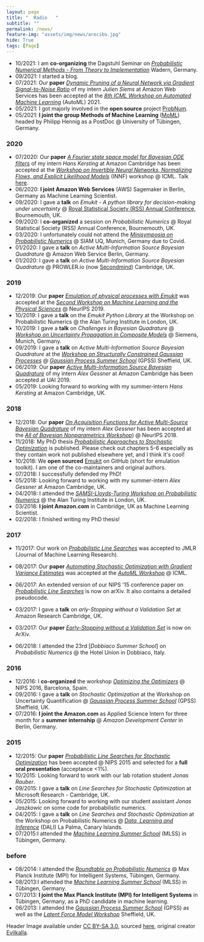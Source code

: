 ```yaml
---
layout: page
title: "  Radio   "
subtitle: ""
permalink: /news/
feature-img: "assets/img/news/arecibo.jpg"
hide: True
tags: [Page]
---
```


- 10/2021: I am **co-organizing** the Dagstuhl Seminar on [*Probabilistic Numerical Methods - From Theory to Implementation*](https://www.dagstuhl.de/en/program/calendar/semhp/?semnr=21432) 
  Wadern, Germany. 
- 09/2021: I started a blog.
- 07/2021: Our **paper** [*Dynamic Pruning of a Neural Network via Gradient Signal-to-Noise Ratio*](https://openreview.net/pdf?id=34awaeWZgya) 
  of my intern *Julien Siems* at Amazon Web Services has been accepted at the 
  [*8th ICML Workshop on Automated Machine Learning*](https://sites.google.com/view/automl2021) (AutoML) 2021.
- 05/2021: I got majorly involved in the **open source** project [ProbNum](http://probnum.org).
- 05/2021: **I joint the group Methods of Machine Learning**
  ([MoML](https://uni-tuebingen.de/en/fakultaeten/mathematisch-naturwissenschaftliche-fakultaet/fachbereiche/informatik/lehrstuehle/methoden-des-maschinellen-lernens/personen/))
  headed by Philipp Hennig as a PostDoc @ University of T&uuml;bingen, Germany.

### 2020

- 07/2020: Our **paper** [*A Fourier state space model for Bayesian ODE filters*](https://arxiv.org/pdf/2007.09118.pdf) of my intern *Hans Kersting* at Amazon Cambridge has been accepted at 
  the [*Workshop on Invertible Neural Networks, Normalizing Flows, and Explicit Likelihood Models*](https://icml.cc/virtual/2020/workshop/5742) (INNF) workshop @ ICML. 
  Talk [here](https://slideslive.com/38931446/a-fourier-state-space-model-for-bayesian-ode-filters).
- 06/2020: **I joint Amazon Web Services** (AWS) Sagemaker in Berlin, Germany as Machine Learning Scientist.
- 09/2020: I gave a **talk** on *Emukit - A python library for decision-making under uncertainty* @ [Royal Statistical Society (RSS) Annual Conference](https://rss.org.uk/training-events/events/rss-2020-online-conference/), 
  Bournemouth, UK.
- 09/2020: I **co-organized** a session on *Probabilistic Numerics* @ Royal Statistical Society (RSS) Annual Conference, Bournemouth, UK.
- 03/2020: I unfortunately could not attend the [*Minisymposia on Probabilistic Numerics*](http://www.probabilistic-numerics.org/en/latest/research/meetings/SIAMUQ2020.html) 
  @ SIAM UQ, Munich, Germany due to Covid.
- 01/2020: I gave a **talk** on *Active Multi-Information Source Bayesian Quadrature* @ Amazon Web Service Berlin, Germany.
- 01/2020: I gave a **talk** on *Active Multi-Information Source Bayesian Quadrature* @ PROWLER.io (now [Secondmind](https://www.secondmind.ai/)) Cambridge, UK.

### 2019

- 12/2019: Our **paper** [*Emulation of physical processes with Emukit*](https://ml4physicalsciences.github.io/2019/files/NeurIPS_ML4PS_2019_113.pdf) was accepted at the
  [*Second Workshop on Machine Learning and the Physical Sciences*](https://ml4physicalsciences.github.io/2019/) @ NeurIPS 2019. 
- 10/2019: I gave a **talk** on the *Emukit Python Library* at the Workshop on Probabilistic Numerics @ the Alan Turing Institute in London, UK.
- 10/2019: I gave a **talk** on *Challenges in Bayesian Quadrature* @ [*Workshop on Uncertainty Propagation in Composite Models*](http://workshop.mrksr.de/) 
  @ Siemens, Munich, Germany.
- 09/2019: I gave a **talk** on *Active Multi-Information Source Bayesian Quadrature* at the [*Workshop on Structurally Constrained Gaussian Processes*](http://gpss.cc/gpss19/workshop.html) 
  @ [*Gaussian Process Summer School*](http://gpss.cc/gpss19/) (GPSS) Sheffield, UK.
- 06/2019: Our **paper** [*Active Multi-Information Source Bayesian Quadrature*](http://auai.org/uai2019/proceedings/papers/245.pdf)
  of my intern *Alex Gessner* at Amazon Cambridge has been accepted at UAI 2019.
- 05/2019: Looking forward to working with my summer-intern *Hans Kersting* at Amazon Cambridge, UK.

### 2018

- 12/2018: Our **paper** [*On Acquisition Functions for Active Multi-Source Bayesian Quadrature*](https://d39w7f4ix9f5s9.cloudfront.net/aa/b2/50a316984beab1dd39244efc1f7d/scipub-272.pdf) 
  of my intern *Alex Gessner* has been accepted at the [*All of Bayesian Nonparametrics Workshop*](https://sites.google.com/view/nipsbnp2018/)) @ NeurIPS 2018.
- 11/2018: My PhD thesis [*Probabilistic Approaches to Stochastic Optimization*](https://publikationen.uni-tuebingen.de/xmlui/handle/10900/84726) is published. 
  Please check out chapters 5-6 especially as they contain work not published elsewhere yet, and I think it's cool!
- 10/2018: We **open sourced** [Emukit](https://github.com/EmuKit/emukit) on GitHub (short for emulation toolkit). I am one of the co-maintainers and original authors.
- 07/2018: I successfully defended my PhD! 
- 05/2018: Looking forward to working with my summer-intern *Alex Gessner* at Amazon Cambridge, UK.
- 04/2018: I attended the [*SAMSI-Lloyds-Turing Workshop on Probabilistic Numerics*](https://prob-num.github.io/) @ the Alan Turing Institute in London, UK.
- 03/2018: **I joint Amazon.com** in Cambridge, UK as Machine Learning Scientist. 
- 02/2018: I finished writing my PhD thesis! 

### 2017

- 11/2017: Our work on [*Probabilistic Line Searches*](https://jmlr.csail.mit.edu/papers/volume18/17-049/17-049.pdf) was accepted to JMLR (Journal of Machine Learning Research).
- 08/2017: Our **paper** [*Automating Stochastic Optimization with Gradient Variance Estimates*](https://7bce9816-a-62cb3a1a-s-sites.googlegroups.com/site/automl2017icml/accepted-papers/AutoML_2017_paper_6.pdf?attachauth=ANoY7cpWnF5GjxG_4Nvy7rMtfYYvSJXQIOtB6ZlL4F-ywgLBIZGdHqLSDEIfOL4LA-GHPW2M3_C8q4Tx0XSCBLQFGKnD7vGTWEFmd3yCkLDziAm_pTixhfDINHe3BHxHYPxq-vJ2ABlMQLcdSNhzarOKUhtuL5aE38OQ2smawKRWVJbGQxQ1mThRVDT6rCDB_S1zz945kFhQlz-XwbFsoZ1I9qTsWQAocREqw7cgu3_pItCmDa4-E8O_Ry1QWvX0J8YWlGqgUBql&attredirects=3) 
  was accepted at the [*AutoML Workshop*](https://sites.google.com/site/automl2017icml/) @ ICML.
- 06/2017: An extended version of our NIPS '15 conference paper on [*Probabilistic Line Searches*](https://arxiv.org/pdf/1703.10034.pdf) is now on arXiv. It also contains a detailed pseudocode.
- 03/2017: I gave a **talk** on *arly-Stopping without a Validation Set* at Amazon Research Cambridge, UK.
- 03/2017: Our **paper** [*Early-Stopping without a Validation Set*](https://arxiv.org/pdf/1703.09580.pdf) is now on ArXiv. 

- 06/2018: I attended the 23rd [*Dobbiaco Summer School*] on *Probabilistic Numerics* @ the Hotel Union in Dobbiaco, Italy.

### 2016

- 12/2016: I **co-organized** the workshop [*Optimizing the Optimizers*](http://www.probabilistic-numerics.org/en/latest/research/meetings/NIPS2016.html) @ NIPS 2016, Barcelona, Spain.
- 09/2016: I gave a **talk** on *Stochastic Optimization* at the Workshop on Uncertainty Quantification @ [*Gaussian Process Summer School*](http://gpss.cc/gpuqss16/)
  (GPSS) Sheffield, UK.
- 07/2016: **I joint the Amazon.com** as Applied Science Intern for three month for a **summer internship** @ *Amazon Development Center* in Berlin, Germany.
 

### 2015 

- 12/2015: Our **paper** [*Probabilistic Line Searches for Stochastic Optimization*](https://proceedings.neurips.cc/paper/2015/file/812b4ba287f5ee0bc9d43bbf5bbe87fb-Paper.pdf) 
  has been accepted @ NIPS 2015 and selected for a **full oral presentation** (acceptance <1%).
- 10/2015: Looking forward to work with our lab rotation student *Jonas Rauber*.
- 09/2015: I gave a **talk** on *Line Searches for Stochastic Optimization* at Microsoft Research - Cambridge, UK.
- 05/2015: Looking forward to working with our student assistant *Jonas Jaszkowic* on some code for probabilistic numerics.
- 04/2015: I gave a **talk** on *Line Searches and Stochastic Optimization* at the Workshop on Probabilistic Numerics 
  @ [*Data, Learning and Inference*](http://dalimeeting.org/dali2015/) (DALI) La Palma, Canary Islands. 
- 07/2015:I attended the [*Machine Learning Summer School*](http://mlss.tuebingen.mpg.de/2015/) (MLSS) in T&uuml;bingen, Germany.

### before

- 08/2014: I attended the [*Roundtable on Probabilistic Numerics*](http://www.probabilistic-numerics.org/en/latest/research/meetings/RoundtablePN2014.html) @ 
  Max Planck Institute (MPI) for Intelligent Systems, T&uuml;bingen, Germany.
- 08/2013:I attended the [*Machine Learning Summer School*](http://mlss.tuebingen.mpg.de/2013/2013/index.html) (MLSS) in T&uuml;bingen, Germany.
- 07/2013: **I joint the Max Planck Institute (MPI) for Intelligent Systems** in T&uuml;bingen, Germany, as a PhD candidate in machine learning. 
- 06/2013: I attended the [*Gaussian Process Summer School*](http://gpss.cc/gpss13/) (GPSS) as well as the 
  [*Latent Force Model Workshop*](http://gpss.cc/lfm13/) Sheffield, UK.
 
Header Image available under [CC BY-SA 3.0](https://creativecommons.org/licenses/by-sa/3.0/), 
sourced [here](https://en.wikipedia.org/wiki/Arecibo_Telescope#/media/File:Panorama_arecibo_telescope_from_observation_deck.jpg),
original creator [Evilkalla](https://en.wikipedia.org/wiki/User:Evilkalla).